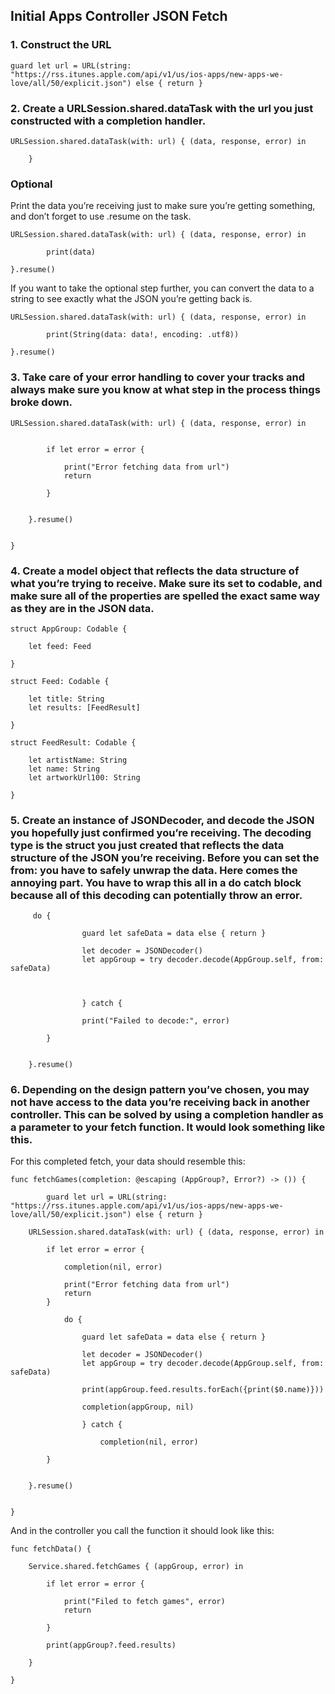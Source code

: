 ## **Initial Apps Controller JSON Fetch**

### 1. Construct the URL

    guard let url = URL(string: "https://rss.itunes.apple.com/api/v1/us/ios-apps/new-apps-we-love/all/50/explicit.json") else { return }

### 2. Create a URLSession.shared.dataTask with the url you just constructed with a completion handler.

    URLSession.shared.dataTask(with: url) { (data, response, error) in
            
        }


### Optional 

Print the data you’re receiving just to make sure you’re getting something, and don’t forget to use  .resume on the task.

    URLSession.shared.dataTask(with: url) { (data, response, error) in
            
            print(data)
            
    }.resume()


If you want to take the optional step further,  you can convert the data to a string to see exactly what the JSON you’re getting back is.

    URLSession.shared.dataTask(with: url) { (data, response, error) in
          
            print(String(data: data!, encoding: .utf8))

    }.resume()

### 3. Take care of your error handling to cover your tracks and always make sure you know at what step in the process things broke down. 

    URLSession.shared.dataTask(with: url) { (data, response, error) in


            if let error = error {
                
                print("Error fetching data from url")
                return

            }
            
         
        }.resume()
        
        
    }

### 4. Create a model object that reflects the data structure of what you’re trying to receive. Make sure its set to codable, and make sure all of the properties are spelled the exact same way as they are in the JSON data.

    struct AppGroup: Codable {
    
        let feed: Feed
    
    }

    struct Feed: Codable {
    
        let title: String
        let results: [FeedResult]
    
    }

    struct FeedResult: Codable {
    
        let artistName: String
        let name: String
        let artworkUrl100: String
    
    }


### 5. Create an instance of JSONDecoder, and decode the JSON you hopefully just confirmed you’re receiving. The decoding type is the struct you just created that reflects the data structure of the JSON you’re receiving. Before you can set the from: you have to safely unwrap the data. Here comes the annoying part. You have to wrap this all in a do catch block because all of this decoding can potentially throw an error.


         do {
                
                    guard let safeData = data else { return }
                    
                    let decoder = JSONDecoder()
                    let appGroup = try decoder.decode(AppGroup.self, from: safeData)
                    
                    
                    
                    } catch {
                        
                    print("Failed to decode:", error)
                        
            }
                    
            
        }.resume()
        

### 6. Depending on the design pattern you’ve chosen, you may not have access to the data you’re receiving back in another controller. This can be solved by using a completion handler as a parameter to your fetch function.  It would look something like this.

For this completed fetch, your data should resemble this:

    func fetchGames(completion: @escaping (AppGroup?, Error?) -> ()) {
        
            guard let url = URL(string: "https://rss.itunes.apple.com/api/v1/us/ios-apps/new-apps-we-love/all/50/explicit.json") else { return }
        
        URLSession.shared.dataTask(with: url) { (data, response, error) in

            if let error = error {
                
                completion(nil, error)
                
                print("Error fetching data from url")
                return
            }
            
                do {
                
                    guard let safeData = data else { return }
                    
                    let decoder = JSONDecoder()
                    let appGroup = try decoder.decode(AppGroup.self, from: safeData)
                    
                    print(appGroup.feed.results.forEach({print($0.name)}))
                    
                    completion(appGroup, nil)
                    
                    } catch {
                        
                        completion(nil, error)
                        
            }
                    
            
        }.resume()
        
        
    }
    

And in the controller you call the function it should look like this:

    func fetchData() {
    
        Service.shared.fetchGames { (appGroup, error) in
            
            if let error = error {
                
                print("Filed to fetch games", error)
                return
                
            }
            
            print(appGroup?.feed.results)
            
        }
        
    }
    







